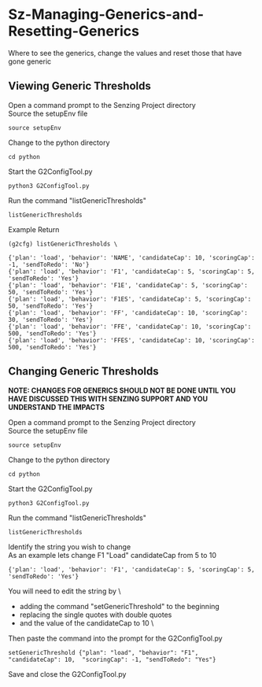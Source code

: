 # Sz-Managing-Generics-and-Resetting-Generics
Where to see the generics, change the values and reset those that have gone generic

## Viewing Generic Thresholds
Open a command prompt to the Senzing Project directory \
Source the setupEnv file

    source setupEnv

Change to the python directory

    cd python
    
Start the G2ConfigTool.py

    python3 G2ConfigTool.py

Run the command "listGenericThresholds"

    listGenericThresholds

Example Return

    (g2cfg) listGenericThresholds \

    {'plan': 'load', 'behavior': 'NAME', 'candidateCap': 10, 'scoringCap': -1, 'sendToRedo': 'No'}
    {'plan': 'load', 'behavior': 'F1', 'candidateCap': 5, 'scoringCap': 5, 'sendToRedo': 'Yes'}
    {'plan': 'load', 'behavior': 'F1E', 'candidateCap': 5, 'scoringCap': 50, 'sendToRedo': 'Yes'}
    {'plan': 'load', 'behavior': 'F1ES', 'candidateCap': 5, 'scoringCap': 50, 'sendToRedo': 'Yes'}
    {'plan': 'load', 'behavior': 'FF', 'candidateCap': 10, 'scoringCap': 30, 'sendToRedo': 'Yes'}
    {'plan': 'load', 'behavior': 'FFE', 'candidateCap': 10, 'scoringCap': 500, 'sendToRedo': 'Yes'}
    {'plan': 'load', 'behavior': 'FFES', 'candidateCap': 10, 'scoringCap': 500, 'sendToRedo': 'Yes'}

## Changing Generic Thresholds

**NOTE: CHANGES FOR GENERICS SHOULD NOT BE DONE UNTIL YOU HAVE DISCUSSED THIS WITH SENZING SUPPORT AND YOU UNDERSTAND THE IMPACTS**

Open a command prompt to the Senzing Project directory \
Source the setupEnv file

    source setupEnv

Change to the python directory

    cd python
    
Start the G2ConfigTool.py

    python3 G2ConfigTool.py

Run the command "listGenericThresholds"

    listGenericThresholds

Identify the string you wish to change \
As an example lets change F1 "Load" candidateCap from 5 to 10

    {'plan': 'load', 'behavior': 'F1', 'candidateCap': 5, 'scoringCap': 5, 'sendToRedo': 'Yes'}

You will need to edit the string by \
- adding the command "setGenericThreshold" to the beginning
- replacing the single quotes with double quotes
- and the value of the candidateCap to 10 \

Then paste the command into the prompt for the G2ConfigTool.py

    setGenericThreshold {"plan": "load", "behavior": "F1",   "candidateCap": 10,  "scoringCap": -1, "sendToRedo": "Yes"}


Save and close the G2ConfigTool.py

